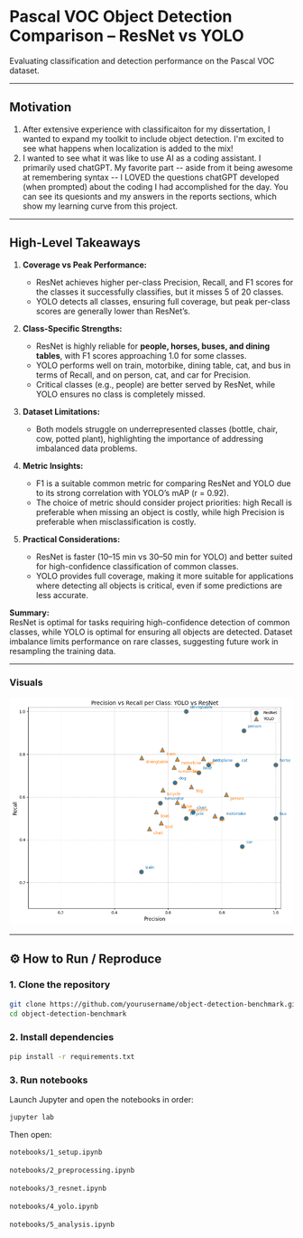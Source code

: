 # Pascal VOC Object Detection Comparison – ResNet vs YOLO  
Evaluating classification and detection performance on the Pascal VOC dataset.  

---

## Motivation

1. After extensive experience with classificaiton for my dissertation, I wanted to expand my toolkit to include object detection. I'm excited to see what happens when localization is added to the mix!
2. I wanted to see what it was like to use AI as a coding assistant. I primarily used chatGPT. My favorite part -- aside from it being awesome at remembering syntax -- I LOVED the questions chatGPT developed (when prompted) about the coding I had accomplished for the day. You can see its quesionts and my answers in the reports sections, which show my learning curve from this project.
---

## High-Level Takeaways

1. **Coverage vs Peak Performance:**  
   - ResNet achieves higher per-class Precision, Recall, and F1 scores for the classes it successfully classifies, but it misses 5 of 20 classes.  
   - YOLO detects all classes, ensuring full coverage, but peak per-class scores are generally lower than ResNet’s.

2. **Class-Specific Strengths:**  
   - ResNet is highly reliable for **people, horses, buses, and dining tables**, with F1 scores approaching 1.0 for some classes.  
   - YOLO performs well on train, motorbike, dining table, cat, and bus in terms of Recall, and on person, cat, and car for Precision.  
   - Critical classes (e.g., people) are better served by ResNet, while YOLO ensures no class is completely missed.

3. **Dataset Limitations:**  
   - Both models struggle on underrepresented classes (bottle, chair, cow, potted plant), highlighting the importance of addressing imbalanced data problems.

4. **Metric Insights:**  
   - F1 is a suitable common metric for comparing ResNet and YOLO due to its strong correlation with YOLO’s mAP (r = 0.92).  
   - The choice of metric should consider project priorities: high Recall is preferable when missing an object is costly, while high Precision is preferable when misclassification is costly.

5. **Practical Considerations:**  
   - ResNet is faster (10–15 min vs 30–50 min for YOLO) and better suited for high-confidence classification of common classes.  
   - YOLO provides full coverage, making it more suitable for applications where detecting all objects is critical, even if some predictions are less accurate.

**Summary:**  
ResNet is optimal for tasks requiring high-confidence detection of common classes, while YOLO is optimal for ensuring all objects are detected. Dataset imbalance limits performance on rare classes, suggesting future work in resampling the training data.

---
### **Visuals**  
![Precision vs Recall Scatterplot](results/comparison_results/precision_recall_scatter.png)
 

---


## ⚙️ How to Run / Reproduce  

### 1. Clone the repository  
```bash
git clone https://github.com/yourusername/object-detection-benchmark.git
cd object-detection-benchmark
``` 

### 2. Install dependencies  
```bash
pip install -r requirements.txt
```  

### 3. Run notebooks

Launch Jupyter and open the notebooks in order:
```bash
jupyter lab
```
Then open:

    notebooks/1_setup.ipynb

    notebooks/2_preprocessing.ipynb

    notebooks/3_resnet.ipynb

    notebooks/4_yolo.ipynb

    notebooks/5_analysis.ipynb
